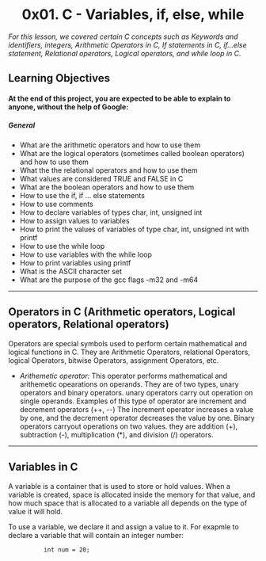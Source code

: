 <h1 align = "center">0x01. C - Variables, if, else, while</h1>

*For this lesson, we covered certain C concepts such as Keywords and identifiers, integers, Arithmetic Operators in C, If statements in C, if…else statement, Relational operators, Logical operators, and while loop in C.*

## Learning Objectives

#### At the end of this project, you are expected to be able to explain to anyone, without the help of Google:

##### General

- What are the arithmetic operators and how to use them
- What are the logical operators (sometimes called boolean operators) and how to use them
- What the the relational operators and how to use them
- What values are considered TRUE and FALSE in C
- What are the boolean operators and how to use them
- How to use the if, if ... else statements
- How to use comments
- How to declare variables of types char, int, unsigned int
- How to assign values to variables
- How to print the values of variables of type char, int, unsigned int with printf
- How to use the while loop
- How to use variables with the while loop
- How to print variables using printf
- What is the ASCII character set
- What are the purpose of the gcc flags -m32 and -m64
---


## Operators in C (Arithmetic operators, Logical operators, Relational operators)

Operators are special symbols used to perform certain mathematical and logical functions in C. They are Arithmetic Operators, relational Operators, logical Operators, bitwise Operators, assignment Operators, etc.

- *Arithemetic operator:* This operator performs mathematical and arithemetic opearations on operands. They are of two types, unary operators and binary operators. unary operators carry out operation on single operands. Examples of this type of operator are increment and decrement operators (++, --) The increment operator increases a value by one, and the decrement operator decreases the value by one. Binary operators carryout operations on two values. they are addition (+), subtraction (-), multiplication (*), and division (/) operators.


---

## Variables in C
A variable is a container that is used to store or hold values. When a variable is created, space is allocated inside the memory for that value, and how much space that is allocated to a variable all depends on the type of value it will hold.

To use a variable, we declare it and assign a value to it. For exapmle to declare a variable that will contain an integer number:

`			int num = 20;					`
